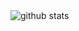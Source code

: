 <picture decoding="async" loading="lazy">
  <source media="(prefers-color-scheme: light)" srcset="https://git-stats-pixel.vercel.app/api/github-stats?username=rezznir&theme=road_trip&pixelate_avatar=false">
  <source media="(prefers-color-scheme: dark)" srcset="https://git-stats-pixel.vercel.app/api/github-stats?username=rezznir&theme=road_trip&pixelate_avatar=false">
  <img alt="github stats" src="https://git-stats-pixel.vercel.app/api/github-stats?username=rezznir&theme=road_trip&pixelate_avatar=false">
</picture>
